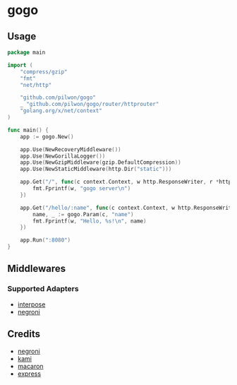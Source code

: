 # gogo


## Usage

```go
package main

import (
	"compress/gzip"
	"fmt"
	"net/http"

	"github.com/pilwon/gogo"
	_ "github.com/pilwon/gogo/router/httprouter"
	"golang.org/x/net/context"
)

func main() {
	app := gogo.New()

	app.Use(NewRecoveryMiddleware())
	app.Use(NewGorillaLogger())
	app.Use(NewGzipMiddleware(gzip.DefaultCompression))
	app.Use(NewStaticMiddleware(http.Dir("static")))

	app.Get("/", func(c context.Context, w http.ResponseWriter, r *http.Request) {
		fmt.Fprintf(w, "gogo server\n")
	})

	app.Get("/hello/:name", func(c context.Context, w http.ResponseWriter, r *http.Request) {
		name, _ := gogo.Param(c, "name")
		fmt.Fprintf(w, "Hello, %s!\n", name)
	})

	app.Run(":8080")
}
```


## Middlewares

### Supported Adapters

* [interpose](https://github.com/carbocation/interpose)
* [negroni](https://github.com/codegangsta/negroni)


## Credits

* [negroni](https://github.com/codegangsta/negroni)
* [kami](https://github.com/guregu/kami)
* [macaron](https://github.com/go-macaron/macaron)
* [express](https://github.com/strongloop/express)
